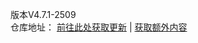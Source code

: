 版本V4.7.1-2509<br>
仓库地址： [前往此处获取更新](https://github.com/YYuX-1145/Srt-AI-Voice-Assistant/releases) | [获取额外内容](https://github.com/YYuX-1145/Srt-AI-Voice-Assistant/tree/main/Sava_Extensions)  